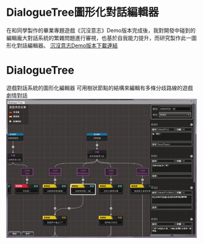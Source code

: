 DialogueTree圖形化對話編輯器
===
在和同學製作的畢業專題遊戲《沉沒意志》Demo版本完成後，我對開發中碰到的編輯龐大對話系統的繁雜問題進行審視，也基於自我能力提升，而研究製作此一圖形化對話編輯器。
[沉沒意志Demo版本下載連結](https://drive.google.com/file/d/1KOnN4O3vojIgW_he0u5VyTBgDfNBN0SN/view?usp=sharing)

# DialogueTree
遊戲對話系統的圖形化編輯器
可用樹狀節點的結構來編輯有多條分歧路線的遊戲劇情對話
![image](https://github.com/StupidBute/DialogueTree/blob/master/DialogueTree0.jpg)
